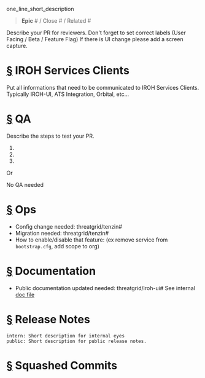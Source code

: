 one_line_short_description

> **Epic** #
> / Close #
> / Related #

Describe your PR for reviewers.
Don't forget to set correct labels (User Facing / Beta / Feature Flag)
If there is UI change please add a screen capture.


<a name="iroh-services-clients">[§](#iroh-services-clients)</a> IROH Services Clients
=====================================================================================

Put all informations that need to be communicated to IROH Services Clients.
Typically IROH-UI, ATS Integration, Orbital, etc...

<a name="qa">[§](#qa)</a> QA
============================

Describe the steps to test your PR.

1.
2.
3.

Or

No QA needed

<a name="ops">[§](#ops)</a> Ops
===============================

- Config change needed: threatgrid/tenzin#
- Migration needed: threatgrid/tenzin#
- How to enable/disable that feature: (ex remove service from `bootstrap.cfg`, add scope to org)

<a name="documentation">[§](#documentation)</a> Documentation
=============================================================

- Public documentation updated needed: threatgrid/iroh-ui#
  See internal [doc file](./services/iroh-auth/doc/public-doc.org)

<a name="release-notes">[§](#release-notes)</a> Release Notes
=============================================================

```
intern: Short description for internal eyes
public: Short description for public release notes.
```

<a name="squashed-commits">[§](#squashed-commits)</a> Squashed Commits
======================================================================

